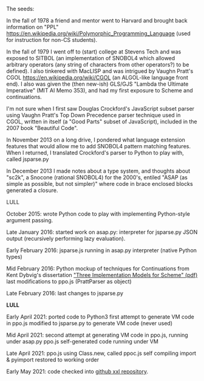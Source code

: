 The seeds:

In the fall of 1978 a friend and mentor went to Harvard and
brought back information on "PPL"
https://en.wikipedia.org/wiki/Polymorphic_Programming_Language
(used for instruction for non-CS students).

In the fall of 1979 I went off to (start) college at Stevens Tech and
was exposed to SITBOL (an implementation of SNOBOL4 which allowed
arbitrary operators (any string of characters from other operators?)
to be defined).  I also tinkered with MacLISP and was intrigued by
Vaughn Pratt's CGOL https://en.wikipedia.org/wiki/CGOL (an ALGOL-like
language front end).  I also was given the (then new-ish) GLS/GJS
"Lambda the Ultimate Imperative" (MIT AI Memo 353), and had my first
exposure to Scheme and continuations.

I'm not sure when I first saw Douglas Crockford's JavaScript subset
parser using Vaughn Pratt's Top Down Precedence parser technique used
in CGOL, written in itself (a "Good Parts" subset of JavaScript),
included in the 2007 book "Beautiful Code".

In November 2013 on a long drive, I pondered what language extension
features that would allow me to add SNOBOL4 pattern matching features.
When I returned, I translated Crockford's parser to Python to play
with, called jsparse.py

In December 2013 I made notes about a type system, and thoughts about
"sc2k", a Snocone (rational SNOBOL4) for the 2000's, entiled "ASAP (as
simple as possible, but not simpler)" where code in brace enclosed
blocks generated a closure.

LULL

October 2015: wrote Python code to play with implementing Python-style
argument passing.

Late January 2016: started work on asap.py:
	interpreter for jsparse.py JSON output
	(recursively performing lazy evaluation).

Early February 2016:
	jsparse.js running in asap.py interpreter (native Python types)

Mid February 2016: Python mockup of techniques for Continuations
		from Kent Dybvig's dissertation
		["Three Implementation Models for Scheme" (pdf)](https://www.cs.unm.edu/~williams/cs491/three-imp.pdf)
	last modifications to ppo.js (PrattParser as object)

Late February 2016: last changes to jsparse.py

**LULL**

Early April 2021:
	ported code to Python3
	first attempt to generate VM code in ppo.js
	modified to jsparse.py to generate VM code (never used)

Mid April 2021:
	second attempt at generating VM code in ppo.js, running under asap.py
	ppo.js self-generated code running under VM

Late April 2021:
	ppo.js using Class.new, called ppoc.js self compiling
	import & pyimport restored to working order

Early May 2021:
	code checked into
	[github xxl repository](https://github.com/philbudne/xxl/).
